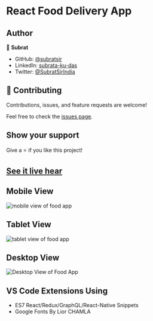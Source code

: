 # React Food Delivery App



## Author

👤 **Subrat**

- GitHub: [@subratsir](https://github.com/subratsir)
- LinkedIn: [subrata-ku-das](https://www.linkedin.com/in/subrata-ku-das/)
- Twitter: [@SubratSirIndia](https://twitter.com/SubratSirIndia)

## 🤝 Contributing

Contributions, issues, and feature requests are welcome!

Feel free to check the [issues page](https://github.com/subratsir/React-Food-Delivery-App/issues).

## Show your support

Give a ⭐️ if you like this project!

## [See it live hear](https://subratsir.github.io/React-Food-Delivery-App)

## Mobile View
![mobile view of food app](https://github.com/subratsir/React-Food-Delivery-App/blob/main/mobile-view-food-app.JPG)

## Tablet View
![tablet view of food app](https://github.com/subratsir/React-Food-Delivery-App/blob/main/food-app-tablet-view.JPG)

## Desktop View
![Desktop View of Food App](https://github.com/subratsir/React-Food-Delivery-App/blob/main/food-app-desktop-view.JPG)

## VS Code Extensions Using
- ES7 React/Redux/GraphQL/React-Native Snippets
- Google Fonts By Lior CHAMLA

